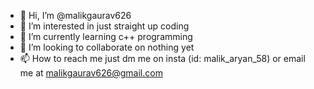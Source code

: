 - 👋 Hi, I’m @malikgaurav626
- 👀 I’m interested in just straight up coding
- 🌱 I’m currently learning c++ programming
- 💞️ I’m looking to collaborate on nothing yet
- 📫 How to reach me just dm me on insta (id: malik_aryan_58) or email me at malikgaurav626@gmail.com

<!---
malikgaurav626/malikgaurav626 is a ✨ special ✨ repository because its `README.md` (this file) appears on your GitHub profile.
You can click the Preview link to take a look at your changes.
--->
